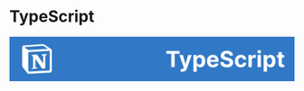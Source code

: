 # TypeScript
<a href="[https://iris-wire-c3f.notion.site/TypeScript-c3e4ab734fb74b95a813f69449cee68d](https://pear-soapwort-761.notion.site/TypeScript-2d5c7642d1fb4159a8b010dcb8b2ded6?pvs=4)https://pear-soapwort-761.notion.site/TypeScript-2d5c7642d1fb4159a8b010dcb8b2ded6?pvs=4" target="_blank">
<img src="./Notion_TS.png" >
</a>
